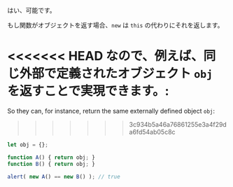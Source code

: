 はい、可能です。

もし関数がオブジェクトを返す場合、`new` は `this` の代わりにそれを返します。

<<<<<<< HEAD
なので、例えば、同じ外部で定義されたオブジェクト `obj` を返すことで実現できます。:
=======
So they can, for instance, return the same externally defined object `obj`:
>>>>>>> 3c934b5a46a76861255e3a4f29da6fd54ab05c8c

```js run no-beautify
let obj = {};

function A() { return obj; }
function B() { return obj; }

alert( new A() == new B() ); // true
```
